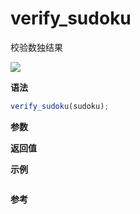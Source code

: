 # verify_sudoku

校验数独结果

![](https://img.shields.io/badge/-Array-blue)

**语法**

```js
verify_sudoku(sudoku);
```

**参数**

**返回值**

**示例**

```js

```

**参考**
